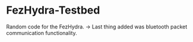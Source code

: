 # FezHydra-Testbed
Random code for the FezHydra.
 -> Last thing added was bluetooth packet communication functionality.
